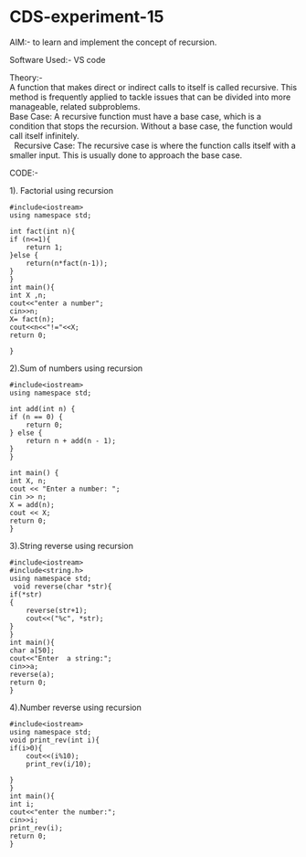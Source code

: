 # CDS-experiment-15

AIM:- to learn and implement the concept of recursion.<br>

Software Used:- VS code<br>

Theory:-<br>
A function that makes direct or indirect calls to itself is called recursive. This method is frequently applied to tackle issues that can be divided into more manageable, related subproblems.<br>
Base Case: A recursive function must have a base case, which is a condition that stops the recursion. Without a base case, the function would call itself infinitely. <br>  
Recursive Case: The recursive case is where the function calls itself with a smaller input. This is usually done to approach the base case.<br>

CODE:-

1). Factorial using recursion<br>
  
    #include<iostream>
    using namespace std;

    int fact(int n){
    if (n<=1){
        return 1;
    }else {
        return(n*fact(n-1));
    }
    }
    int main(){
    int X ,n;
    cout<<"enter a number";
    cin>>n;
    X= fact(n);
    cout<<n<<"!="<<X;
    return 0;

    }

2).Sum of numbers using recursion<br>

    #include<iostream>
    using namespace std;

    int add(int n) {
    if (n == 0) {
        return 0;
    } else {
        return n + add(n - 1); 
    }
    }

    int main() {
    int X, n;
    cout << "Enter a number: ";
    cin >> n;
    X = add(n);
    cout << X;
    return 0;
    }

3).String reverse using recursion<br>

    #include<iostream>
    #include<string.h>
    using namespace std;
     void reverse(char *str){
    if(*str)
    {
        reverse(str+1);
        cout<<("%c", *str);
    }
    }
    int main(){
    char a[50];
    cout<<"Enter  a string:";
    cin>>a;
    reverse(a);
    return 0;
    }

4).Number reverse using recursion<br>

    #include<iostream>
    using namespace std;
    void print_rev(int i){
    if(i>0){
        cout<<(i%10);
        print_rev(i/10);

    }
    }
    int main(){
    int i;
    cout<<"enter the number:";
    cin>>i;
    print_rev(i);
    return 0;
    }
